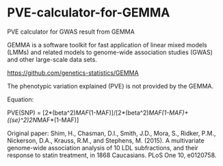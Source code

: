 # PVE-calculator-for-GEMMA
PVE calculator for GWAS result from GEMMA

GEMMA is a software toolkit for fast application of linear mixed models (LMMs) and related models to genome-wide association studies (GWAS) and other large-scale data sets.

https://github.com/genetics-statistics/GEMMA

The phenotypic variation explained (PVE) is not provided by the GEMMA.

Equation:


PVE(SNP) = [2*(beta^2)*MAF*(1-MAF)]/[2*(beta^2)*MAF(1-MAF)+((se)^2)*2*N*MAF*(1-MAF)]

Original paper: Shim, H., Chasman, D.I., Smith, J.D., Mora, S., Ridker, P.M., Nickerson, D.A., Krauss, R.M., and Stephens, M. (2015). A multivariate genome-wide association analysis of 10 LDL subfractions, and their response to statin treatment, in 1868 Caucasians. PLoS One 10, e0120758.


